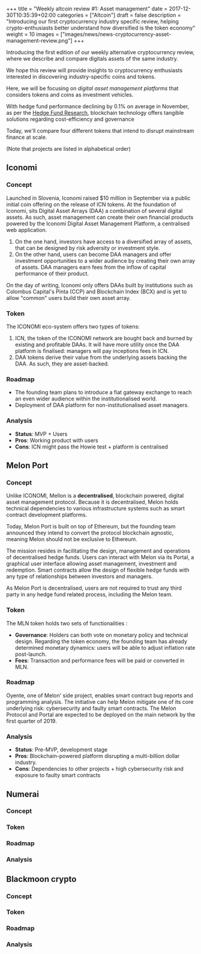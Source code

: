 +++
title = "Weekly altcoin review #1: Asset management"
date = 2017-12-30T10:35:39+02:00
categories = ["Altcoin"]
draft = false
description = "Introducing our first cryptocurrency industry specific review, helping crypto-enthusiasts better understand how diversified is the token economy"
weight = 10
images = ["images/news/news-cryptocurrency-asset-management-review.png"]
+++

Introducing the first edition of our weekly alternative cryptocurrency review, where we describe and compare digitals assets of the same industry.

We hope this review will provide insights to cryptocurrency enthusiasts interested in discovering industry-specific coins and tokens. 

Here, we will be focusing on *digital asset management platforms* that considers tokens and coins as investment vehicles. 

With hedge fund performance declining  by 0.1% on average in November, as per the <a href=https://www.bloomberg.com/news/articles/2017-12-07/hedge-fund-performance-slipped-in-november-as-the-market-rose target=_blank>Hedge Fund Research</a>, blockchain technology offers tangible solutions regarding cost-efficiency and governance

Today, we'll compare four different tokens that intend to disrupt mainstream finance at scale.

(Note that projects are listed in alphabetical order)

## Iconomi 

### Concept

Launched in Slovenia, Iconomi raised $10 million in September via a public initial coin offering on the release of ICN tokens.
At the foundation of Iconomi, sits Digital Asset Arrays (DAA) a combination of several digital assets. As such, asset management can create their own financial products powered by the Iconomi Digital Asset Management Platform, a centralised web application.

1. On the one hand, investors have access to a diversified array of assets, that can be designed by risk adversity or investment style.
2. On the other hand, users can become DAA managers and offer investment opportunities to a wider audience by creating their own array of assets. DAA managers earn fees from the inflow of capital performance of their product.

On the day of writing, Iconomi only offers DAAs built by institutions such as Colombus Capital's Pinta (CCP) and Blockchain Index (BCX)  and is yet to allow "common" users build their own asset array.

### Token

The ICONOMI eco-system offers two types of tokens:

1. ICN, the token of the ICONOMI network are bought back and burned by existing and profitable DAAs. It will have more utility once the DAA platform is finalised: managers will pay inceptions fees in ICN.
2. DAA tokens derive their value from the underlying assets backing the DAA. As such, they are asset-backed.

### Roadmap

* The founding team plans to introduce a fiat gateway exchange to reach an even wider audience within the institutionalised world.
* Deployment of DAA platform for non-institutionalised asset managers.

### Analysis

* **Status**: MVP + Users
* **Pros**: Working product with users
* **Cons**: ICN might pass the Howie test + platform is centralised

## Melon Port

### Concept

Unlike ICONOMI, Mellon is a **decentralised**, blockchain powered, digital asset management protocol. Because it is decentralised, Melon holds technical dependencies to various infrastructure systems such as smart contract development platforms.

Today, Melon Port is built on top of Ethereum, but the founding team announced they intend to convert the protocol blockchain agnostic, meaning Melon should not be exclusive to Ethereum.

The mission resides in facilitating the design, management and operations of decentralised hedge funds. Users can interact with Melon via its Portal, a graphical user interface allowing asset management, investment and redemption.
Smart contracts allow the design of flexible hedge funds with any type of relationships between investors and managers.

As Melon Port is decentralised, users are not required to trust any third party in any hedge fund related process, including the Melon team.

### Token

The MLN token holds two sets of functionalities :

* **Governance**: Holders can both vote on monetary policy and technical design. Regarding the token economy, the founding team has already determined monetary dynamics: users will be able to adjust inflation rate post-launch.
* **Fees**: Transaction and performance fees will be paid or converted in MLN. 

### Roadmap

Oyente, one of Melon' side project, enables smart contract bug reports and programming analysis. The initiative can help Melon mitigate one of its core underlying risk: cybersecurity and faulty smart contracts.
The Melon Protocol and Portal are expected to be deployed on the main network by the first quarter of 2019. 

### Analysis

* **Status**: Pre-MVP, development stage
* **Pros**: Blockchain-powered platform disrupting a multi-billion dollar industry.
* **Cons**: Dependencies to other projects + high cybersecurity risk and exposure to faulty smart contracts

## Numerai

### Concept

### Token

### Roadmap

### Analysis

## Blackmoon crypto

### Concept

### Token

### Roadmap

### Analysis
